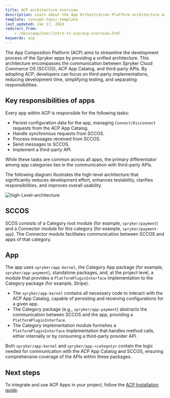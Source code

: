 ```yaml
---
title: ACP architecture overview
description: Learn about the App Orchestration Platform architecture and how to use it.
template: concept-topic-template
last_updated: Jan 17, 2024
redirect_from:
    - /docs/aop/user/intro-to-acp/acp-overview.html
keywords: acp
---
```


The App Composition Platform (ACP) aims to streamline the development process of the Spryker apps by providing a unified architecture. This architecture encompasses the communication between Spryker Cloud Commerce OS (SCCOS), ACP App Catalog, and third-party APIs. By adopting ACP, developers can focus on third-party implementations, reducing development time, simplifying testing, and separating responsibilities.

## Key responsibilities of apps

Every app within ACP is responsible for the following tasks:

* Persist configuration data for the app, managing `Connect/Disconnect` requests from the ACP App Catalog.
* Handle synchronous requests from SCCOS.
* Process messages received from SCCOS.
* Send messages to SCCOS.
* Implement a third-party API.

While these tasks are common across all apps, the primary differentiator among app categories lies in the communication with third-party APIs.

The following diagram illustrates the high-level architecture that significantly reduces development effort, enhances testability, clarifies responsibilities, and improves overall usability.

![high-Level-architecture](https://spryker.s3.eu-central-1.amazonaws.com/docs/aop/dev/acp-architecture/high-level-architecture.png)

## SCCOS

SCOS consists of a Category root module (for example, `spryker/payment`) and a Connector module for this category (for example, `spryker/payment-app`). The Connector module facilitates communication between SCCOS and apps of that category.

## App

The app uses `spryker/app-kernel`, the Category App package (for example, `spryker/app-payment`), standalone packages, and, at the project level, a module that provides a `PlatformPluginInterface` implementation to the Category package (for example, Stripe).

- The `spryker/app-kernel` contains all necessary code to interact with the ACP App Catalog, capable of persisting and receiving configurations for a given app.
- The Category package (e.g., `spryker/app-payment`) abstracts the communication between SCCOS and the app, providing a `PlatformPluginInterface`.
- The Category implementation module furnishes a `PlatformPluginInterface` implementation that handles method calls, either internally or by consuming a third-party provider API.

Both `spryker/app-kernel` and `spryker/app-<categoty>` contain the logic needed for communication with the ACP App Catalog and SCCOS, ensuring comprehensive coverage of the APIs within these packages.

## Next steps

To integrate and use ACP Apps in your project, follow the [ACP Installation guide](/docs/acp/user/app-composition-platform-installation.html#getting-sccos-acp-ready).
